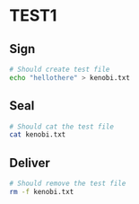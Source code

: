 # TEST1

## Sign

```bash
# Should create test file
echo "hellothere" > kenobi.txt
```

## Seal

```bash
# Should cat the test file
cat kenobi.txt
```

## Deliver

```bash
# Should remove the test file
rm -f kenobi.txt
```


